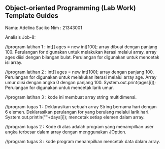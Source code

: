 ## Object-oriented Programming (Lab Work) Template Guides
Nama: Adelina Suciko
Nim : 21343001

Analisis Job-8:

//program latihan 1 : int[] ages = new int[100]; array dibuat dengan panjang 100. Perulangan for digunakan untuk melakukan iterasi melalui array. array ages diisi dengan bilangan bulat. Perulangan for digunakan untuk mencetak isi array.

//program latihan 2 : int[] ages = new int[100]; array dengan panjang 100. Perulangan for digunakan untuk melakukan iterasi melalui array age. Array umur diisi dengan angka 0 dengan panjang 100. System.out.print(ages[i]); Perulangan for digunakan untuk mencetak larik umur.

//program latihan 3 : kode ini  membuat array string multidimensi.

//program tugas 1 : Deklarasikan sebuah array String bernama hari dengan 6 elemen. Deklarasikan perulangan for yang berulang melalui larik hari. System.out.println(""+days[i]); mencetak setiap elemen dalam array.

//program tugas 2 : Kode di atas adalah program yang menampilkan user angka terbesar dalam array dengan menggunakan JOption.

//program tugas 3 : kode program menampilkan mencetak data dalam array.
